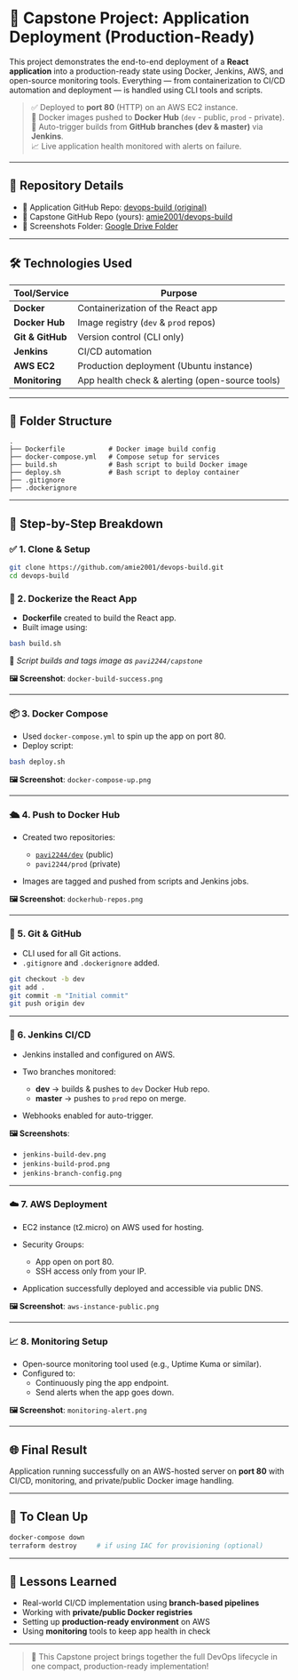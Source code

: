 # 🚀 Capstone Project: Application Deployment (Production-Ready)

This project demonstrates the end-to-end deployment of a **React application** into a production-ready state using Docker, Jenkins, AWS, and open-source monitoring tools. Everything — from containerization to CI/CD automation and deployment — is handled using CLI tools and scripts.

> ✅ Deployed to **port 80** (HTTP) on an AWS EC2 instance.  
> 🎯 Docker images pushed to **Docker Hub** (`dev` - public, `prod` - private).  
> 🔁 Auto-trigger builds from **GitHub branches (dev & master)** via **Jenkins**.  
> 📈 Live application health monitored with alerts on failure.

---

## 📂 Repository Details

- 🔗 Application GitHub Repo: [devops-build (original)](https://github.com/sriram-R-krishnan/devops-build)
- 🔗 Capstone GitHub Repo (yours): [amie2001/devops-build](https://github.com/amie2001/devops-build.git)
- 📸 Screenshots Folder: [Google Drive Folder](https://drive.google.com/drive/folders/1QW2kKFOZbEfRoiAokez2FD08JBPP92KV?usp=drive_link)

---

## 🛠️ Technologies Used

| Tool/Service    | Purpose                                  |
|-----------------|------------------------------------------|
| **Docker**      | Containerization of the React app        |
| **Docker Hub**  | Image registry (`dev` & `prod` repos)    |
| **Git & GitHub**| Version control (CLI only)               |
| **Jenkins**     | CI/CD automation                         |
| **AWS EC2**     | Production deployment (Ubuntu instance)  |
| **Monitoring**  | App health check & alerting (open-source tools) |

---

## 📁 Folder Structure

```
.
├── Dockerfile           # Docker image build config
├── docker-compose.yml   # Compose setup for services
├── build.sh             # Bash script to build Docker image
├── deploy.sh            # Bash script to deploy container
├── .gitignore
├── .dockerignore
```

---

## 🔧 Step-by-Step Breakdown

### ✅ 1. Clone & Setup

```bash
git clone https://github.com/amie2001/devops-build.git
cd devops-build
```

### 🐳 2. Dockerize the React App

- **Dockerfile** created to build the React app.
- Built image using:

```bash
bash build.sh
```

📌 *Script builds and tags image as `pavi2244/capstone`*

**🖼 Screenshot**: `docker-build-success.png`

---

### 📦 3. Docker Compose

- Used `docker-compose.yml` to spin up the app on port 80.
- Deploy script:

```bash
bash deploy.sh
```

**🖼 Screenshot**: `docker-compose-up.png`

---

### 🛳 4. Push to Docker Hub

- Created two repositories:
  - [`pavi2244/dev`](https://hub.docker.com/repository/docker/pavi2244/dev) (public)
  - `pavi2244/prod` (private)

- Images are tagged and pushed from scripts and Jenkins jobs.

**🖼 Screenshot**: `dockerhub-repos.png`

---

### 🔁 5. Git & GitHub

- CLI used for all Git actions.
- `.gitignore` and `.dockerignore` added.

```bash
git checkout -b dev
git add .
git commit -m "Initial commit"
git push origin dev
```

---

### 🤖 6. Jenkins CI/CD

- Jenkins installed and configured on AWS.
- Two branches monitored:
  - **dev** → builds & pushes to `dev` Docker Hub repo.
  - **master** → pushes to `prod` repo on merge.

- Webhooks enabled for auto-trigger.

**🖼 Screenshots**:
- `jenkins-build-dev.png`
- `jenkins-build-prod.png`
- `jenkins-branch-config.png`

---

### ☁️ 7. AWS Deployment

- EC2 instance (t2.micro) on AWS used for hosting.
- Security Groups:
  - App open on port 80.
  - SSH access only from your IP.

- Application successfully deployed and accessible via public DNS.

**🖼 Screenshot**: `aws-instance-public.png`

---

### 📈 8. Monitoring Setup

- Open-source monitoring tool used (e.g., Uptime Kuma or similar).
- Configured to:
  - Continuously ping the app endpoint.
  - Send alerts when the app goes down.

**🖼 Screenshot**: `monitoring-alert.png`

---

## 🌐 Final Result

Application running successfully on an AWS-hosted server on **port 80** with CI/CD, monitoring, and private/public Docker image handling.

---

## 🧹 To Clean Up

```bash
docker-compose down
terraform destroy     # if using IAC for provisioning (optional)
```

---

## 🧠 Lessons Learned

- Real-world CI/CD implementation using **branch-based pipelines**
- Working with **private/public Docker registries**
- Setting up **production-ready environment** on AWS
- Using **monitoring** tools to keep app health in check

---

> 🚀 This Capstone project brings together the full DevOps lifecycle in one compact, production-ready implementation!

```
